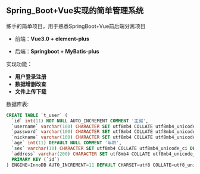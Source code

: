 ## Spring_Boot+Vue实现的简单管理系统

练手的简单项目，用于熟悉SpringBoot+Vue前后端分离项目

- 前端：**Vue3.0 + element-plus**

- 后端：**Springboot + MyBatis-plus**

实现功能：

- **用户登录注册**
- **数据增删改查**
- **文件上传下载**

数据库表:

```sql
CREATE TABLE `t_user` (
  `id` int(11) NOT NULL AUTO_INCREMENT COMMENT '主键',
  `username` varchar(100) CHARACTER SET utf8mb4 COLLATE utf8mb4_unicode_ci NOT NULL COMMENT '用户名',
  `password` varchar(100) CHARACTER SET utf8mb4 COLLATE utf8mb4_unicode_ci DEFAULT NULL COMMENT '密码',
  `nickname` varchar(100) CHARACTER SET utf8mb4 COLLATE utf8mb4_unicode_ci DEFAULT NULL COMMENT '昵称',
  `age` int(11) DEFAULT NULL COMMENT '年龄',
  `sex` varchar(10) CHARACTER SET utf8mb4 COLLATE utf8mb4_unicode_ci DEFAULT NULL COMMENT '性别',
  `address` varchar(200) CHARACTER SET utf8mb4 COLLATE utf8mb4_unicode_ci DEFAULT NULL COMMENT '住址',
  PRIMARY KEY (`id`)
) ENGINE=InnoDB AUTO_INCREMENT=11 DEFAULT CHARSET=utf8 COLLATE=utf8_unicode_ci

```

